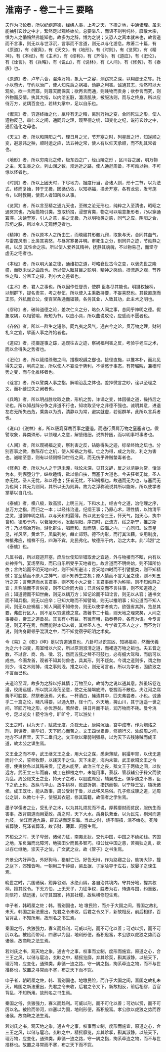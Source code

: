 # 淮南子 - 卷二十三 要略

夫作为书论者，所以纪纲道德，经纬人事，上考之天，下揆之地，中通诸理。虽未能抽引玄妙之中才，繁然足以观终始矣。总要举凡，而语不剖判纯朴，靡散大宗，惧为人之惛惛然弗能知也，故多为之辞，博为之说；又恐人之离本就未也，故言道而不言事，则无以与世浮沉，言事而不言道，则无以与化游息。故著二十篇，有《原道》，有《俶真》，有《天文》，有《地形》，有《时则》，有《览冥》，有《精神》，有《本经》，有《主术》，有《缪称》，有《齐俗》，有《道应》，有《汜论》，有《诠言》，有《兵略》，有《说山》，有《说林》，有《人间》，有《修务》，有《泰族》也。

《原道》者，卢牟六合，混沌万物，象太一之容，测窈冥之深，以翔虚无之轸。托小以苞大，守约以治广，使人知先后之祸福，动静之利害。诚通其志，浩然可以大观矣。欲一言而寤，则尊天而保真；欲再言而通，则贱物而贵身；欲参言而究，则外物而反情。执其大指，以内洽五脏，瀸渍肌肤，被服法则，而与之终身，所以应待万方，览耦百变也，若转丸掌中，足以自乐也。

《俶真》者，穷逐终始之化，嬴垀有无之精，离别万物之变，合同死生之形，使人遗物反己，审仁义之间，通同异之理，观至德之统，知变化之纪，说符玄妙之中，通但造化之母也。

《天文》者，所以和阴阳之气，理日月之光，节开塞之时，列星辰之行，知逆顺之变，避忌讳之殃，顺时运之应，法五神之常，使人有以仰天承顺，而不乱其常者也。

《地形》者，所以穷南北之修，极东西之广，经山陵之形 ，区川谷之居，明万物之主，知生类之众，列山渊之数，规远近之路，使人通迴周备，不可动以物，不可惊以怪者也。

《时则》者，所以上因天时，下尽地力，据度行当，合诸人则，形十二节，以为法式，终而复始，转于无极，因循仿依，以知祸福，操舍开塞，各有龙忌，发号施令，以时教期，使君人者知所以从事。

《览冥》者，所以言至精之通九天也，至微之沦无形也，纯粹之入至清也，昭昭之通冥冥也。乃始揽物引类，览取桥掇，浸想宵类，物之可以喻意象形者，乃以穿通窘滞，决读奎塞，引人之意，系之无极，乃以明物类之感，同气之应，阴阳之合，形坍之朕，所以令人无观博见者也。

《精神》者，所以原本人之所由生，而晓寤其形骸九窍，取象与天，合同其血气，与雷霆风雨；比类其喜怒，与昼宵寒暑并明。审死生之分，别同异之迹，节动静之机，以反 其性命之宗。所以使人爱养其精神，抚静其魂魄，不以物易己，而坚守虚无之宅者也。

《本经》者，所以明大圣之德，通维初之道，埒略衰世古今之变，以褒先世之隆盛，而贬未世之曲政也。所以使人黜耳目之聪明，精神之感动，搏流遁之观，节养性之和，分帝王之操，列小大之差者也。

《主术》者，君人之事也，所以因作任督责，使群 臣各尽其能也。明摄权操柄，以制群下，提名责实，考之参伍，所以使入主秉数持要，不妄喜怒也。其数直施而正邪，外私而立公，使百官条通而辐辏，各务其业，人致其功，此主术之明也。

《缪称》者，破碎道德之论，差次仁义之分，略杂人间之事，总同乎神明之德。假象取耦，以相譬喻，断短为节。以应小具，所以曲说攻论，应感而不匮者也。

《齐俗》者，所以一群生之短修，同九夷之风气，通古今之论，贯万物之理，财制礼义之宜，擘画人事之终始者也。

《道应》者，揽掇遂事之踪，追观往古之迹，察祸福利害之反，考验乎老庄之术，而以合得失之势者也。

《汜论》者，所以箴缕绦缴之间，攕楔唲龋之郄也。接径直施，以推本朴，而兆见得失之变，利病之反，所以使人不妄没于势利，不诱惑于事态，有符曮睨，兼稽时势之变，而与化推移者也。

《诠言》者，所以譬类人事之指，解喻治乱之体也。差择微言之眇，诠以至理之文，而补缝过失之阙者也。

《兵略》者，所以明战胜攻取之数，形机之势，诈谲之变，体因循之道，操持后之论也。所以知战阵分争之非道不行也，知攻取坚守之非德不强也。诚明其意，进退左右无所失击危，乘势以为资，清静以为常，避实就虚，若驱群羊，此所以言兵者也。

《说山》《说林》者，所以竅窕穿凿百事之壅遏，而通行贯肩万物之窒塞者也。假譬取象，异类殊形，以领理人之意，解堕结细，说捍抟囷，而以明事埒事者也。

《人间》者，所以观祸福之变，察利害之反，钻脉得失之迹，标举终始之坛也。分别百事之微，敷陈存亡之机，使人知祸之为福，亡之为得，成之为败，利之为害也。诚喻至意，则有以倾侧惬仰世俗之间，而无伤乎谗贼螫毒者也。

《修务》者，所以为人之于道未淹，味论未深，见其文辞，反之以清静为常，恬淡为本，则懈堕分学，纵欲适情，欲以偷自扶，而塞于大道也。今夫狂者无忧，圣人亦无忧。圣人无忧，和以德也；狂者无忧，不知祸福也。故通而无为也，与塞而无为也同；其无为则同，其所以无为则异。故为之浮称流说其所以能听，所以使学者掌摹以自几也。

《泰族》者，横八极，致高崇，上明三光，下和水上，经古今之道，治伦理之序，总万方之指，而归之一本；以经纬治道，纪纲王事；乃原心术，理性情，以馆清平之灵，澄彻神明之精，以与天和相婴薄。所以览五帝三王，怀天气，抱天心，执中含和，德形于内，以莙凝天地，发起阴阳，序四时，正流方，绥之斯宁，推之斯行；乃以陶冶万物，游化群生，唱而和，动而随，四海之内，一心同归。故景星见，祥风至，黄龙下，凤巢列树，麟止郊野。德不内形，而行其法藉，专用制度，神抵弗应，福祥不归，四海不宾，兆民弗化。故德形于内，治之大本。此“鸿烈”之《泰族》也。

凡属书者，所以窥道开塞，庶后世使知举错取舍之宜适，外与物接而不眩，内有以处神养气，宴场至和，而已自乐所受乎天地者也。故言道而不明终始，则不知所仿依；言终始而不明天地四时，则不知所避讳；言天地四时而不引譬援类，则不知精微；言至精而不原人之神气，则不知养生之机；原人情而不言大圣之德，则不知五行之差；言帝道而水言君事，则不知小大之衰；言君事而不为称喻，则不知动静之宜；言称喻而不言俗变，则不知合同大指；已言俗变而不言往事，则不知道德之应；知道德而不知世曲，则无以耦万方；知记论而不知诠言，则无以从容；通书文而不知兵指，则无以应卒；已知大略而不知譬喻，则无以推明事；知公道而不知人间，则无以应祸福；知人间而不知修务，则无以使学者劝力。欲强省其辞，览总其要，弗曲行区入，则不足以穷道德之意。故著书二十篇，则天地之理究矣，人间之事接矣，帝王之道备矣。其言有小有巨，有微有粗，指奏卷异，各有为语。今专言道，则无不在焉，然而能得本知未者，其唯圣人也。今学者无圣人之才，而不为详说，则终身颠顿乎混溟之中，而不知觉宿乎昭明之术矣。

今《易》之《乾》《坤》足以穷道通意也，八卦可以识吉凶、知祸福矣，然而伏羲为之六十四变，周室增以六交，所以原测淑清之道，而裙逐万物之祖也。夫五音之数，不过宫、商、角、徵、羽，然而五弦之琴不可鼓也，必有细大驾和，而后可以成曲。今画龙首，观者不知其何兽也，具其形，则不疑矣。今谓之道则多，谓之物则少，谓之木则博，谓之事则浅，推之以论，则无可言者，所以为学者，固欲致之不言而已也。

夫道论至深，故多为之辞以抒其情；万物至众，故博为之说以通其意。辞虽坛卷连漫，绞纷远缓，所以挑汰涤荡至意，使之无凝竭底滞，卷握而不散也。夫江河之腐胔不可胜数，然祭者汲焉，大也。一杯酒白，蝇渍其中，匹夫弗尝者，小也。诚通乎二十篇之论，睹凡得要，以通九野，径十门，外天地，捭山川，其于逍遥一世之间，宰匠万物之形，亦优游矣。若然者，挟日月而不姚，润万物而不耗。曼兮洮兮，足以览矣！藐兮浩兮，旷旷兮，可以游矣！

文王之时，纣为天子，赋敛无度，杀戮无止，康梁沉湎，宫中成市，作为炮烙之刑，剖谏者，剔孕妇，天下同心而苦之。文王四世累善，修德行义，处歧周之间，地方不过百里，天下二垂归之。文王欲以卑弱制强暴，以为天下去残除贼而成王道，故太公之谋生焉。

文王业之而不卒，武王继文王之业，用大公之谋，悉索薄赋，躬撮甲胄，以伐无道而讨个义，誓师牧野，以践天于之位。天下未定，海内未辑，武王欲昭文王之令德，使夷狄各以其贿来贡，辽远未能至，故治三年之丧，殡文王于两楹之间，以俟远方。武王立三年而崩，成工在褓襁之中，未能用事，蔡叔、管叔辅公子禄父而欲为乱。周公继文王之业，持天子之政，以股肱周室，辅翼成王。惧争道之不塞，臣下之危上也，故纵马华山，放牛桃林，败鼓折抱，措饬而朝，以宁静王室，镇抚诸侯。成王既壮，能从政事，周公受封于鲁，以此移风易俗。孔子修成康之道，述周公之训，以教七十子，使服其衣冠，修其篇籍，故儒者之学生焉。

墨子学儒者之业，受孔子之术，以为其礼烦扰而不说，厚葬靡财而贫民，服伤生而害事，故背周道而用夏政。禹之时，天下大水。禹身执蔂垂，以为民先，剔河而道九岐， 凿江而通九路，辟五湖而定东海。当此之时，烧不暇撌，濡不给扢，死陵者葬陵，死泽者葬泽，故节财、薄葬、闲服生焉。

齐桓公之时，天子卑弱，诸侯力征，南夷北狄，交代中国，中国之不绝如线。齐国之地，东负海而北障河，地狭田少而民多智巧。桓公忧中国之患，苦夷狄之乱，欲以存亡继绝，崇天子之位，广文武之业，故《管子》之书生焉。

齐景公内好声色，外好狗马，猎射亡归，好色无辩，作为路寝之台，族铸大钟，撞之庭下，郊雉皆呴，一朝用三千钟赣，梁丘据、子家哙导于左右，故晏子之谏生焉。

晚世之时，六国诸侯，谿异谷别，水绝山隔，各自治其境内，守其分地，握其权柄，擅其政令。下无方伯，上无天子，力征争权，胜者为右，恃连与国，约重致，剖信符，结远援，以守其国家，持其社稷，故纵横修短生焉。

申子者，韩昭厘之佐；韩，晋别国也，地 墽民险，而介于大国之间，晋国之故礼未灭，韩国之新法重出，先君之令未收，后君之令又下，新故相反，前后相缪，百官背乱，不知所用，故刑名之书生焉。

秦国之俗，贪狼强力，寡义而趋利，可威以刑，而不可化以善；可劝以赏，而不可厉以名。被险而带河，四塞以为固，地利形便，畜积殷富，孝公欲以虎狼之势而吞诸侯，故商鞅之法生焉。

若刘氏之书，观天地之象，通古今之事，权事而立制，度形而施宜。原道之心，合三王之风，以储与扈冶，玄眇之中，精摇览靡，弃其畛契，斟其淑静，以统天下，理万物，应变化，通殊类，非循一迹之路，守一隅之指，拘系牵连之物，而不与世推移也，故置之寻常而不塞，布之天下而不窕。

申子者，朝昭厘之佐，韩、晋别国也。地墽民险，而介于大国之间，晋国之故礼未灭，韩国之新法重出，先君之令未收，后君之令又下，新故相反，前后相缪，百官背乱，不知所用。故刑名之书生焉。

秦国之俗，贪狼强力，寡义而趋利。可威以刑，而不可化以善；可劝以赏，而不可厉以名。被险而带河，四塞以为固，地利形便，畜积殷富。孝公欲以虎狼之势而吞诸侯，故商鞅之法生焉。

若刘氏之书，观天地之象，通古今之事，权事而立制，度形而施宜，原道之心，合三王之风，以储与扈冶。玄眇之中，精摇靡览，弃其畛挈，斟其淑静，以统天下，理万物，应变化，通殊类，非循一迹之路，守一隅之指，拘系牵连之物，而不与世推移也。故置之寻常而不塞，布之天下而不窕。
